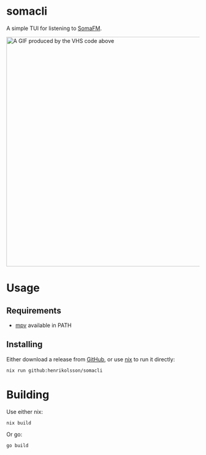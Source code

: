 # somacli

A simple TUI for listening to [SomaFM](https://somafm.com/).

<picture>
  <source media="(prefers-color-scheme: dark)" srcset="https://dump.fixme.se/somacli/demo.gif">
  <source media="(prefers-color-scheme: light)" srcset="https://dump.fixme.se/somacli/demo.gif">
  <img width="600" alt="A GIF produced by the VHS code above" src="https://dump.fixme.se/somacli/demo.gif">
</picture>

# Usage

## Requirements

* [mpv](https://mpv.io/) available in PATH

## Installing

Either download a release from [GitHub](https://github.com/henrikolsson/somacli/releases), or use [nix](https://nixos.org) to run it directly:

```
nix run github:henrikolsson/somacli
```

# Building

Use either nix:

```
nix build
```

Or go:

```
go build
```
